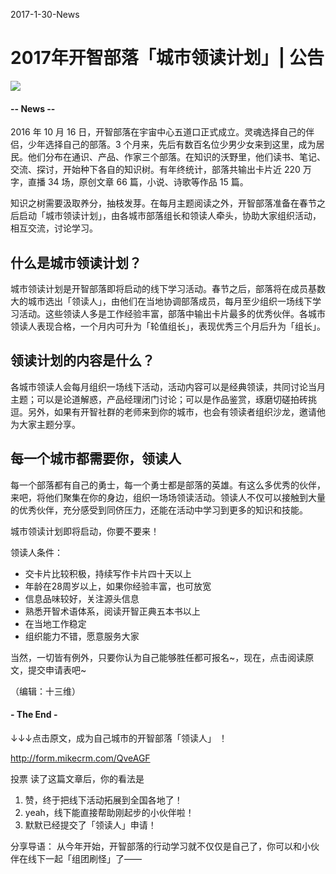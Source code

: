 2017-1-30-News

# 2017年开智部落「城市领读计划」| 公告 
![](https://mmbiz.qlogo.cn/mmbiz_png/P7zzkBGoztFUtGQKAqGmGGw4yZB9iaYAuy849uQD1xqLmh0TZtriauaibym6NLyoVPt2B4TKIb7eoDUmpqvVhuupg/0?wx_fmt=png)

#### -- News --

2016 年 10 月 16 日，开智部落在宇宙中心五道口正式成立。灵魂选择自己的伴侣，少年选择自己的部落。3 个月来，先后有数百名位少男少女来到这里，成为居民。他们分布在通识、产品、作家三个部落。在知识的沃野里，他们读书、笔记、交流、探讨，开始种下各自的知识树。有年终统计，部落共输出卡片近 220 万字，直播 34 场，原创文章 66 篇，小说、诗歌等作品 15 篇。

知识之树需要汲取养分，抽枝发芽。在每月主题阅读之外，开智部落准备在春节之后启动「城市领读计划」，由各城市部落组长和领读人牵头，协助大家组织活动，相互交流，讨论学习。


## 什么是城市领读计划？

城市领读计划是开智部落即将启动的线下学习活动。春节之后，部落将在成员基数大的城市选出「领读人」，由他们在当地协调部落成员，每月至少组织一场线下学习活动。这些领读人多是工作经验丰富，部落中输出卡片最多的优秀伙伴。各城市领读人表现合格，一个月内可升为「轮值组长」，表现优秀三个月后升为「组长」。

## 领读计划的内容是什么？

各城市领读人会每月组织一场线下活动，活动内容可以是经典领读，共同讨论当月主题；可以是论道解惑，产品经理闭门讨论；可以是作品鉴赏，琢磨切磋拍砖挑逗。另外，如果有开智社群的老师来到你的城市，也会有领读者组织沙龙，邀请他为大家主题分享。

## 每一个城市都需要你，领读人


每一个部落都有自己的勇士，每一个勇士都是部落的英雄。有这么多优秀的伙伴，来吧，将他们聚集在你的身边，组织一场场领读活动。领读人不仅可以接触到大量的优秀伙伴，充分感受到同侪压力，还能在活动中学习到更多的知识和技能。


城市领读计划即将启动，你要不要来！

领读人条件：

- 交卡片比较积极，持续写作卡片四十天以上
- 年龄在28周岁以上，如果你经验丰富，也可放宽
- 信息品味较好，关注源头信息
- 熟悉开智术语体系，阅读开智正典五本书以上
- 在当地工作稳定
- 组织能力不错，愿意服务大家


当然，一切皆有例外，只要你认为自己能够胜任都可报名~，现在，点击阅读原文，提交申请表吧~   

（编辑：十三维）

#### - The End - 

↓↓↓点击原文，成为自己城市的开智部落「领读人」 ！

http://form.mikecrm.com/QveAGF

投票
读了这篇文章后，你的看法是


1. 赞，终于把线下活动拓展到全国各地了！
2. yeah，线下能直接帮助刚起步的小伙伴啦！
3. 默默已经提交了「领读人」申请！ 


分享导语：
从今年开始，开智部落的行动学习就不仅仅是自己了，你可以和小伙伴在线下一起「组团刷怪」了—— 


